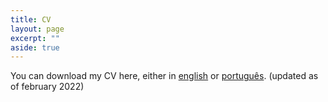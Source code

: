 ```yaml
---
title: CV
layout: page
excerpt: ""
aside: true
---
```


You can download my CV here, either in <a href="https://github.com/lmdac/lmdac.github.io/raw/main/CV%20-%20Lucas%20MA%20Camara.pdf">english</a> or <a href="https://github.com/lmdac/lmdac.github.io/raw/main/%5BC.V.%5D%20Lucas%20M.%20de%20Arruda%20C%C3%A2mara.pdf">português</a>. (updated as of february 2022)
